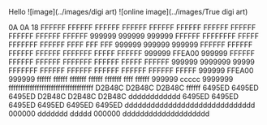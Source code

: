 Hello 
![image](../images/digi art)
![online image](../images/True digi art)

0A
0A
18
FFFFFF FFFFFF FFFFFF FFFFFF FFFFFF FFFFFF FFFFFF FFFFFF FFFFFF FFFFFF FFFFFF 999999 999999 999999 FFFFFF FFFFFFFF FFFFF FFFFFFF FFFFFF FFFF FFF FFF 999999 999999 999999 FFFFFF FFFFFF FFFFFF FFFFFF FFFFFFF FFFFF FFFFFF 999999 FFEA00 999999 FFFFFF FFFFFF FFFFFF FFFFFFF FFFFFF FFFFF FFFFFF 999999 9999999 99999 FFFFFFF FFFFFF FFFFFF FFFFFF FFFFFF FFFFFF FFFFF 999999 FFEA00 999999 ffffff ffffff fffffff ffffff fffffff ffff ffffff 999999 ccccc 9999999 ffffffffffffffffffffffffffffffffffff D2B48C D2B48C D2B48C ffffff 6495ED 6495ED 6495ED D2B48C D2B48C D2B48C dddddddddddd 6495ED 6495ED 6495ED 6495ED 6495ED 6495ED dddddddddddddddddddddddddddddd 000000 ddddddd ddddd 000000 dddddddddddddddddddd

